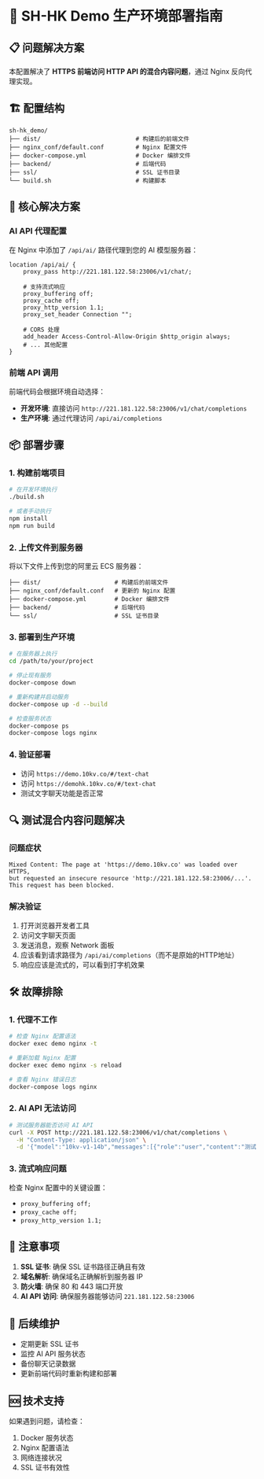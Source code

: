 # 🚀 SH-HK Demo 生产环境部署指南

## 📋 问题解决方案

本配置解决了 **HTTPS 前端访问 HTTP API 的混合内容问题**，通过 Nginx 反向代理实现。

## 🏗️ 配置结构

```
sh-hk_demo/
├── dist/                           # 构建后的前端文件
├── nginx_conf/default.conf         # Nginx 配置文件
├── docker-compose.yml              # Docker 编排文件
├── backend/                        # 后端代码
├── ssl/                            # SSL 证书目录
└── build.sh                        # 构建脚本
```

## 🔧 核心解决方案

### AI API 代理配置

在 Nginx 中添加了 `/api/ai/` 路径代理到您的 AI 模型服务器：

```nginx
location /api/ai/ {
    proxy_pass http://221.181.122.58:23006/v1/chat/;
    
    # 支持流式响应
    proxy_buffering off;
    proxy_cache off;
    proxy_http_version 1.1;
    proxy_set_header Connection "";
    
    # CORS 处理
    add_header Access-Control-Allow-Origin $http_origin always;
    # ... 其他配置
}
```

### 前端 API 调用

前端代码会根据环境自动选择：
- **开发环境**: 直接访问 `http://221.181.122.58:23006/v1/chat/completions`
- **生产环境**: 通过代理访问 `/api/ai/completions`

## 📦 部署步骤

### 1. 构建前端项目

```bash
# 在开发环境执行
./build.sh

# 或者手动执行
npm install
npm run build
```

### 2. 上传文件到服务器

将以下文件上传到您的阿里云 ECS 服务器：

```
├── dist/                     # 构建后的前端文件
├── nginx_conf/default.conf   # 更新的 Nginx 配置
├── docker-compose.yml        # Docker 编排文件
├── backend/                  # 后端代码
└── ssl/                      # SSL 证书目录
```

### 3. 部署到生产环境

```bash
# 在服务器上执行
cd /path/to/your/project

# 停止现有服务
docker-compose down

# 重新构建并启动服务
docker-compose up -d --build

# 检查服务状态
docker-compose ps
docker-compose logs nginx
```

### 4. 验证部署

- 访问 `https://demo.10kv.co/#/text-chat`
- 访问 `https://demohk.10kv.co/#/text-chat`
- 测试文字聊天功能是否正常

## 🔍 测试混合内容问题解决

### 问题症状
```
Mixed Content: The page at 'https://demo.10kv.co' was loaded over HTTPS, 
but requested an insecure resource 'http://221.181.122.58:23006/...'. 
This request has been blocked.
```

### 解决验证
1. 打开浏览器开发者工具
2. 访问文字聊天页面
3. 发送消息，观察 Network 面板
4. 应该看到请求路径为 `/api/ai/completions`（而不是原始的HTTP地址）
5. 响应应该是流式的，可以看到打字机效果

## 🛠️ 故障排除

### 1. 代理不工作
```bash
# 检查 Nginx 配置语法
docker exec demo nginx -t

# 重新加载 Nginx 配置
docker exec demo nginx -s reload

# 查看 Nginx 错误日志
docker-compose logs nginx
```

### 2. AI API 无法访问
```bash
# 测试服务器能否访问 AI API
curl -X POST http://221.181.122.58:23006/v1/chat/completions \
  -H "Content-Type: application/json" \
  -d '{"model":"10kv-v1-14b","messages":[{"role":"user","content":"测试"}]}'
```

### 3. 流式响应问题
检查 Nginx 配置中的关键设置：
- `proxy_buffering off;`
- `proxy_cache off;`
- `proxy_http_version 1.1;`

## 📝 注意事项

1. **SSL 证书**: 确保 SSL 证书路径正确且有效
2. **域名解析**: 确保域名正确解析到服务器 IP
3. **防火墙**: 确保 80 和 443 端口开放
4. **AI API 访问**: 确保服务器能够访问 `221.181.122.58:23006`

## 🔄 后续维护

- 定期更新 SSL 证书
- 监控 AI API 服务状态
- 备份聊天记录数据
- 更新前端代码时重新构建和部署

## 🆘 技术支持

如果遇到问题，请检查：
1. Docker 服务状态
2. Nginx 配置语法
3. 网络连接状况
4. SSL 证书有效性 